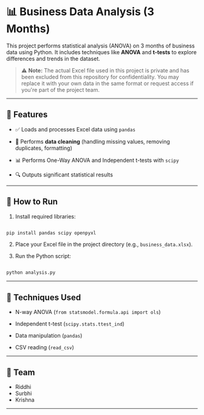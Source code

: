 # 📊 Business Data Analysis (3 Months)
 
This project performs statistical analysis (ANOVA) on 3 months of business data using Python. It includes techniques like **ANOVA** and **t-tests** to explore differences and trends in the dataset.
 
> ⚠️ **Note:** The actual Excel file used in this project is private and has been excluded from this repository for confidentiality. You may replace it with your own data in the same format or request access if you're part of the project team.
 
---
 
## 📌 Features
 
- ✅ Loads and processes Excel data using `pandas`

- 🧹 Performs **data cleaning** (handling missing values, removing duplicates, formatting)

- 📊 Performs One-Way ANOVA and Independent t-tests with `scipy`

- 🔍 Outputs significant statistical results
  
---
 
## 🚀 How to Run
 
1. Install required libraries:

```bash

pip install pandas scipy openpyxl

```
 
2. Place your Excel file in the project directory (e.g., `business_data.xlsx`).
 
3. Run the Python script:

```bash

python analysis.py

```
 
---
 
## 🧪 Techniques Used
 
- N-way ANOVA (`from statsmodel.formula.api import ols`)

- Independent t-test (`scipy.stats.ttest_ind`)

- Data manipulation (`pandas`)

- CSV reading (`read_csv`)
 
---
 
## 👥 Team
- Riddhi
- Surbhi
- Krishna
---
